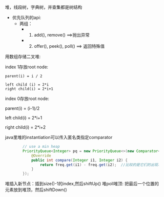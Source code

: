堆，线段树，字典树，并查集都是树结构

- 优先队列的api:
  - 两组：
    -   1. add(), remove()    ==>抛出异常
    -   2. offer(), peek(), poll()   ==> 返回特殊值

用数组存储二叉堆:

index 1存放root node:

```
parent(i) = i / 2

left child (i) = 2*i
right child(i) = 2*i+1
```

index 0存放root node:

parent(i) =  (i-1)/2

left child(i) =  2*i+1

right child(i) = 2*i+2



java里堆的instantiation可以传入匿名类指定comparator

```java
        // use a min heap
        PriorityQueue<Integer> pq = new PriorityQueue<>(new Comparator<Integer>(){
            @Override
            public int compare(Integer i1, Integer i2) {
                return freq.get(i1) - freq.get(i2);  //比较的是它们的出现次数,出现次数小的优先级更高
            }
        });
```


堆插入新节点：插到size()-1的index,然后shiftUp()
堆poll堆顶: 把最后一个位置的元素放到堆顶，然后shiftDown()